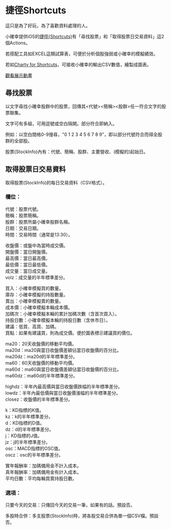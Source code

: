 # 捷徑Shortcuts
這只是為了好玩，為了喜歡資料處理的人。

小確幸提供iOS的[捷徑(Shortcuts)](https://support.apple.com/zh-tw/guide/shortcuts/welcome/ios)有「尋找股票」和「取得股票日交易資料」這2個Actions。

若搭配工具如EXCEL這類試算表，可便於分析個股強弱或小確幸的模擬績效。

若如[Charty for Shortcuts](https://apps.apple.com/tw/app/charty-for-shortcuts/id1494386093)，可接收小確幸的輸出CSV數值，繪製成圖表。

[觀看展示動畫]([https://github.com/peiyu66/simStock21/issues/1#issue-2128120046](https://github.com/user-attachments/assets/65e7bbc3-94db-4f46-982e-e7e3b38368fb))

## 尋找股票

以文字尋找小確幸股群中的股票，回傳其<代號><簡稱><股群>任一符合文字的股票聯集。

文字可有多組，可用逗號或空白隔開。部分符合即納入。

例如：以空白間格0-9搜尋，"0 1 2 3 4 5 6 7 8 9"，即以部分代號符合而得全股群的全部股。

股票(StockInfo)內有：代號、簡稱、股群、主要營收、(模擬的)起始日。

## 取得股票日交易資料

取得股票(StockInfo)的每日交易資料（CSV格式）。

### 欄位：

代號：股票代號。  
簡稱：股票簡稱。  
股群：股票所屬小確幸股群名稱。  
日期：交易日期。  
時間：交易時間（通常是13:30）。

收盤價：或盤中為當時成交價。  
開盤價：當日開盤價。  
最高價：當日最高價。  
最低價：當日最低價。  
成交量：當日成交量。  
volz：成交量的半年標準差分。

買入：小確幸模擬買的數量。  
庫存：小確幸模擬的持股數量。  
賣出：小確幸模擬賣的數量。  
成本價：小確幸模擬本輪成本價。  
加碼次：小確幸模擬本輪的累計加碼次數（含首次買入）。  
持股日數：小確幸模擬本輪的持股日數（含休市日）。  
建議：低買、高買、加碼。  
買點：如果有建議買，則為成交價。便於圖表標示建議買的價位。

ma20：20天收盤價的移動平均價。  
ma20d：ma20與當日收盤價差額佔當日收盤價的百分比。  
ma20dz：ma20d的半年標準差分。  
ma60：60天收盤價的移動平均價。  
ma60d：ma60與當日收盤價差額佔當日收盤價的百分比。  
ma60dz：ma60d的半年標準差分。

highdz：半年內最高價與當日收盤價跌幅的半年標準差分。  
lowdz：半年內最低價與當日收盤價漲幅的半年標準差分。  
closez：收盤價的半年標準差分。

k：KD指標的K值。  
kz：k的半年標準差分。  
d：KD指標的D值。  
dz：d的半年標準差分。  
j：KD指標的J值。  
jz：j的半年標準差分。  
osc：MACD指標的OSC值。  
oscz：osc的半年標準差分。

實年報酬率：加碼備用金不計入成本。  
真年報酬率：加碼備用金有計入成本。  
平均日數：平均每輪買賣持股日數。

### 選項：

只要今天的交易：只傳回今天的交易一筆，如果有的話。預設否。

多股時合併：多支股票(StockInfo)時，將各股交易合併為單一個CSV檔。預設否。
